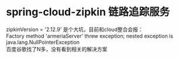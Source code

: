 # spring-cloud-zipkin 链路追踪服务
zipkinVersion = '2.12.9' 是个大坑，目前和cloud整合会报：  
Factory method 'armeriaServer' threw exception; nested exception is java.lang.NullPointerException  
百度谷歌找了N多，没有看到相关的解决方案